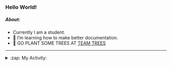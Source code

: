 ### Hello World!

##### About:
- Currently I am a student.
- 🌱 I’m learning how to make better documentation.
- 🌱 GO PLANT SOME TREES AT [TEAM TREES](https://teamtrees.org/)

---
<details>
  <summary>:zap: My Activity:</summary>
  
<!--START_SECTION:waka-->
![Code Time](http://img.shields.io/badge/Code%20Time-1%2C144%20hrs%2032%20mins-blue)

**I'm a Night 🦉** 

```text
🌞 Morning                1363 commits        ██░░░░░░░░░░░░░░░░░░░░░░░   09.05 % 
🌆 Daytime                5371 commits        █████████░░░░░░░░░░░░░░░░   35.65 % 
🌃 Evening                4351 commits        ███████░░░░░░░░░░░░░░░░░░   28.88 % 
🌙 Night                  3979 commits        ███████░░░░░░░░░░░░░░░░░░   26.41 % 
```
📅 **I'm Most Productive on Wednesday** 

```text
Monday                   2283 commits        ████░░░░░░░░░░░░░░░░░░░░░   15.16 % 
Tuesday                  1949 commits        ███░░░░░░░░░░░░░░░░░░░░░░   12.94 % 
Wednesday                3474 commits        ██████░░░░░░░░░░░░░░░░░░░   23.06 % 
Thursday                 1860 commits        ███░░░░░░░░░░░░░░░░░░░░░░   12.35 % 
Friday                   1469 commits        ██░░░░░░░░░░░░░░░░░░░░░░░   09.75 % 
Saturday                 1348 commits        ██░░░░░░░░░░░░░░░░░░░░░░░   08.95 % 
Sunday                   2681 commits        ████░░░░░░░░░░░░░░░░░░░░░   17.80 % 
```


📊 **This Week I Spent My Time On** 

```text
🔥 Editors: 
VS Code                  6 hrs 43 mins       █████████████████████████   100.00 % 

🐱‍💻 Projects: 
giveth-dapps-v2          3 hrs 38 mins       ██████████████░░░░░░░░░░░   54.26 % 
praise                   2 hrs 46 mins       ██████████░░░░░░░░░░░░░░░   41.38 % 
impact-graph             17 mins             █░░░░░░░░░░░░░░░░░░░░░░░░   04.36 % 
```


 Last Updated on 03/07/2023 20:10:12 UTC
<!--END_SECTION:waka-->
</details>
